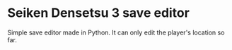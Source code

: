 # Seiken Densetsu 3 save editor

Simple save editor made in Python. It can only edit the player's location so far.
